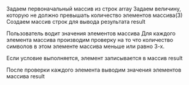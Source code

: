 Задаем первоначальный массив из строк array 
Задаем величину, которую не должно превышать количество элементов массива(3)
Создаем массив строк для вывода результата result

Пользователь водит значения элементов массива
Для каждого элемента массива производим проверку на то что количество символов в этом элементе массива меньше или равно 3-х.

Если условие выполняется, элемент записывается в массив result

После проверки каждого элемента выводим значения элементов массива result 

